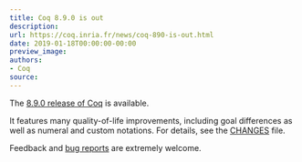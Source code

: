 ```yaml
---
title: Coq 8.9.0 is out
description:
url: https://coq.inria.fr/news/coq-890-is-out.html
date: 2019-01-18T00:00:00-00:00
preview_image:
authors:
- Coq
source:
---
```



<p>The <a href="https://github.com/coq/coq/releases/tag/V8.9.0">8.9.0
release of Coq</a> is available.</p>

<p>It features many quality-of-life improvements, including goal
differences as well as numeral and custom notations. For details, see the
<a href="https://github.com/coq/coq/blob/V8.9.0/CHANGES.md">CHANGES</a>
file.</p>

<p>Feedback and <a href="https://github.com/coq/coq/issues">bug
reports</a> are extremely welcome.</p>

 
